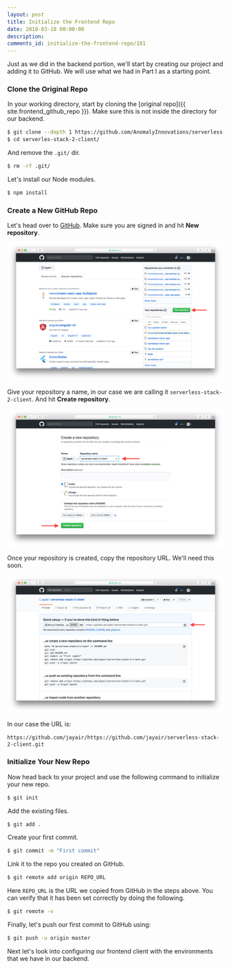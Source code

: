```yaml
---
layout: post
title: Initialize the Frontend Repo
date: 2018-03-18 00:00:00
description:
comments_id: initialize-the-frontend-repo/181
---
```


Just as we did in the backend portion, we'll start by creating our project and adding it to GitHub. We will use what we had in Part I as a starting point.

### Clone the Original Repo

<img class="code-marker" src="/assets/s.png" />In your working directory, start by cloning the [original repo]({{ site.frontend_github_repo }}). Make sure this is not inside the directory for our backend.

``` bash
$ git clone --depth 1 https://github.com/AnomalyInnovations/serverless-stack-demo-client.git serverless-stack-2-client/
$ cd serverles-stack-2-client/
```

<img class="code-marker" src="/assets/s.png" />And remove the `.git/` dir.

``` bash
$ rm -rf .git/
```

<img class="code-marker" src="/assets/s.png" />Let's install our Node modules.

``` bash
$ npm install
```

### Create a New GitHub Repo

Let's head over to [GitHub](https://github.com). Make sure you are signed in and hit **New repository**.

![Create new GitHub repository screenshot](/assets/part2/create-new-github-repository.png)

Give your repository a name, in our case we are calling it `serverless-stack-2-client`. And hit **Create repository**.

![Name new client GitHub repository screenshot](/assets/part2/name-new-client-github-repository.png)

Once your repository is created, copy the repository URL. We'll need this soon.

![Copy new client GitHub repo url screenshot](/assets/part2/copy-new-client-github-repo-url.png)

In our case the URL is:

```
https://github.com/jayair/https://github.com/jayair/serverless-stack-2-client.git
```

### Initialize Your New Repo

<img class="code-marker" src="/assets/s.png" />Now head back to your project and use the following command to initialize your new repo.

``` bash
$ git init
```

<img class="code-marker" src="/assets/s.png" />Add the existing files.

``` bash
$ git add .
```

<img class="code-marker" src="/assets/s.png" />Create your first commit.

``` bash
$ git commit -m "First commit"
```

<img class="code-marker" src="/assets/s.png" />Link it to the repo you created on GitHub.

``` bash
$ git remote add origin REPO_URL
```

Here `REPO_URL` is the URL we copied from GitHub in the steps above. You can verify that it has been set correctly by doing the following.

``` bash
$ git remote -v
```

<img class="code-marker" src="/assets/s.png" />Finally, let's push our first commit to GitHub using:

``` bash
$ git push -u origin master
```

Next let's look into configuring our frontend client with the environments that we have in our backend.
